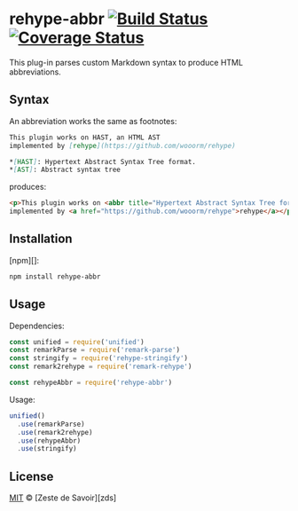# rehype-abbr [![Build Status][build-badge]][build-status] [![Coverage Status][coverage-badge]][coverage-status]

This plug-in parses custom Markdown syntax to produce HTML abbreviations.

## Syntax

An abbreviation works the same as footnotes:

```markdown
This plugin works on HAST, an HTML AST
implemented by [rehype](https://github.com/wooorm/rehype)

*[HAST]: Hypertext Abstract Syntax Tree format.
*[AST]: Abstract syntax tree
```

produces:

```html
<p>This plugin works on <abbr title="Hypertext Abstract Syntax Tree format.">HAST</abbr>, an HTML <abbr title="Abstract syntax tree">AST</abbr>
implemented by <a href="https://github.com/wooorm/rehype">rehype</a></p>
```

## Installation

[npm][]:

```bash
npm install rehype-abbr
```

## Usage

Dependencies:

```javascript
const unified = require('unified')
const remarkParse = require('remark-parse')
const stringify = require('rehype-stringify')
const remark2rehype = require('remark-rehype')

const rehypeAbbr = require('rehype-abbr')
```

Usage:

```javascript
unified()
  .use(remarkParse)
  .use(remark2rehype)
  .use(rehypeAbbr)
  .use(stringify)
```

## License

[MIT][license] © [Zeste de Savoir][zds]

<!-- Definitions -->

[build-badge]: https://img.shields.io/travis/zestedesavoir/zmarkdown.svg

[build-status]: https://travis-ci.org/zestedesavoir/zmarkdown

[coverage-badge]: https://img.shields.io/coveralls/zestedesavoir/zmarkdown.svg

[coverage-status]: https://coveralls.io/github/zestedesavoir/zmarkdown

[license]: https://github.com/zestedesavoir/zmarkdown/blob/master/packages/rehype-abbr/LICENSE-MIT
